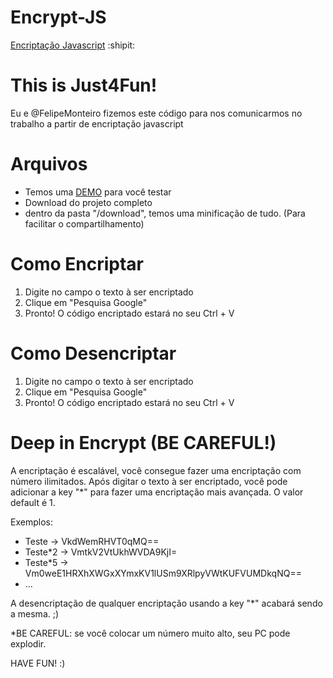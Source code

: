 # Encrypt-JS 
[Encriptação Javascript](https://vitortakara.github.io/Encrypt-JS/) :shipit:

# This is Just4Fun!
Eu e @FelipeMonteiro fizemos este código para nos comunicarmos no trabalho a partir de encriptação javascript

# Arquivos
 - Temos uma [DEMO](https://vitortakara.github.io/Encrypt-JS/) para você testar
 - Download do projeto completo
 - dentro da pasta "/download", temos uma minificação de tudo. (Para facilitar o compartilhamento)
 
 # Como Encriptar
 1) Digite no campo o texto à ser encriptado
 2) Clique em "Pesquisa Google"
 3) Pronto! O código encriptado estará no seu Ctrl + V

 # Como Desencriptar
 1) Digite no campo o texto à ser encriptado
 2) Clique em "Pesquisa Google"
 3) Pronto! O código encriptado estará no seu Ctrl + V
  
 # Deep in Encrypt (BE CAREFUL!)
 A encriptação é escalável, você consegue fazer uma encriptação com número ilimitados.
 Após digitar o texto à ser encriptado, você pode adicionar a key "*" para fazer uma encriptação mais avançada.
 O valor default é 1.
 
 Exemplos:
 
 - Teste -> VkdWemRHVT0qMQ==
 - Teste*2 -> VmtkV2VtUkhWVDA9KjI=
 - Teste*5 -> Vm0weE1HRXhXWGxXYmxKV1lUSm9XRlpyVWtKUFVUMDkqNQ==
 - ...
 
 A desencriptação de qualquer encriptação usando a key "*" acabará sendo a mesma. ;)
 
 *BE CAREFUL: se você colocar um número muito alto, seu PC pode explodir.
 
 HAVE FUN! :)
